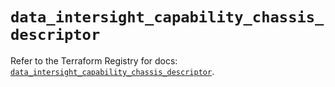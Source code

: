 # `data_intersight_capability_chassis_descriptor`

Refer to the Terraform Registry for docs: [`data_intersight_capability_chassis_descriptor`](https://registry.terraform.io/providers/ciscodevnet/intersight/1.0.71/docs/data-sources/capability_chassis_descriptor).
